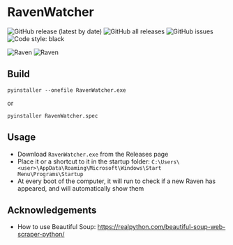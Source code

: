 # RavenWatcher

![GitHub release (latest by date)](https://img.shields.io/github/v/release/skarfie123/RavenWatcher)
![GitHub all releases](https://img.shields.io/github/downloads/skarfie123/RavenWatcher/total)
![GitHub issues](https://img.shields.io/github/issues/skarfie123/RavenWatcher)
![Code style: black](https://img.shields.io/badge/code%20style-black-000000.svg)

![Raven](https://raven.cam.ac.uk/images/raven-logo.gif) ![Raven](https://raven.cam.ac.uk/images/raven-logo-small.gif)

## Build

`pyinstaller --onefile RavenWatcher.exe`

or

`pyinstaller RavenWatcher.spec`

## Usage

- Download `RavenWatcher.exe` from the Releases page
- Place it or a shortcut to it in the startup folder: `C:\Users\<user>\AppData\Roaming\Microsoft\Windows\Start Menu\Programs\Startup`
- At every boot of the computer, it will run to check if a new Raven has appeared, and will automatically show them

## Acknowledgements

- How to use Beautiful Soup: <https://realpython.com/beautiful-soup-web-scraper-python/>
